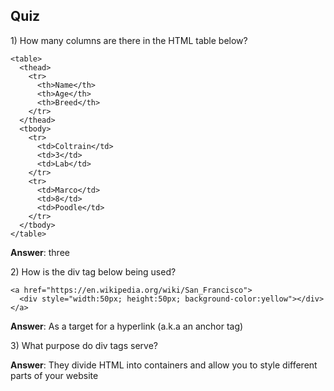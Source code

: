 ## Quiz

1\) How many columns are there in the HTML table below?

```
<table>
  <thead>
    <tr>
      <th>Name</th>
      <th>Age</th>
      <th>Breed</th>
    </tr>
  </thead>
  <tbody>
    <tr>
      <td>Coltrain</td>
      <td>3</td>
      <td>Lab</td>
    </tr>
    <tr>
      <td>Marco</td>
      <td>8</td>
      <td>Poodle</td>
    </tr>
  </tbody>
</table>
```

**Answer**: three

2\) How is the div tag below being used?

```
<a href="https://en.wikipedia.org/wiki/San_Francisco">
  <div style="width:50px; height:50px; background-color:yellow"></div>
</a>
```

**Answer**: As a target for a hyperlink \(a.k.a an anchor tag\)



3\) What purpose do div tags serve?

**Answer**: They divide HTML into containers and allow you to style different parts of your website

